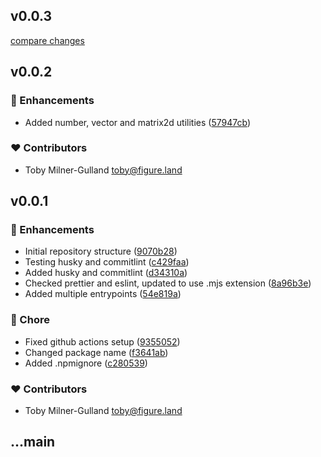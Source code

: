 
## v0.0.3

[compare changes](https://github.com/figureland/bun-typescript-template/compare/v0.0.2...v0.0.3)

## v0.0.2


### 🚀 Enhancements

- Added number, vector and matrix2d utilities ([57947cb](https://github.com/figureland/bun-typescript-template/commit/57947cb))

### ❤️ Contributors

- Toby Milner-Gulland <toby@figure.land>

## v0.0.1


### 🚀 Enhancements

- Initial repository structure ([9070b28](https://github.com/figureland/bun-typescript-template/commit/9070b28))
- Testing husky and commitlint ([c429faa](https://github.com/figureland/bun-typescript-template/commit/c429faa))
- Added husky and commitlint ([d34310a](https://github.com/figureland/bun-typescript-template/commit/d34310a))
- Checked prettier and eslint, updated to use .mjs extension ([8a96b3e](https://github.com/figureland/bun-typescript-template/commit/8a96b3e))
- Added multiple entrypoints ([54e819a](https://github.com/figureland/bun-typescript-template/commit/54e819a))

### 🏡 Chore

- Fixed github actions setup ([9355052](https://github.com/figureland/bun-typescript-template/commit/9355052))
- Changed package name ([f3641ab](https://github.com/figureland/bun-typescript-template/commit/f3641ab))
- Added .npmignore ([c280539](https://github.com/figureland/bun-typescript-template/commit/c280539))

### ❤️ Contributors

- Toby Milner-Gulland <toby@figure.land>

## ...main

